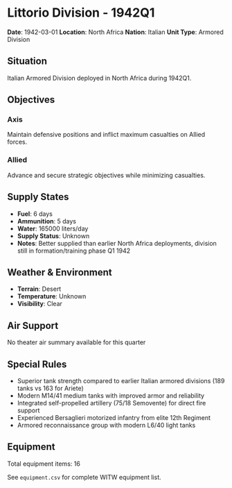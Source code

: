 # Littorio Division - 1942Q1

**Date**: 1942-03-01
**Location**: North Africa
**Nation**: Italian
**Unit Type**: Armored Division

## Situation

Italian Armored Division deployed in North Africa during 1942Q1.

## Objectives

### Axis
Maintain defensive positions and inflict maximum casualties on Allied forces.

### Allied
Advance and secure strategic objectives while minimizing casualties.

## Supply States

- **Fuel**: 6 days
- **Ammunition**: 5 days
- **Water**: 165000 liters/day
- **Supply Status**: Unknown
- **Notes**: Better supplied than earlier North Africa deployments, division still in formation/training phase Q1 1942

## Weather & Environment

- **Terrain**: Desert
- **Temperature**: Unknown
- **Visibility**: Clear

## Air Support

No theater air summary available for this quarter

## Special Rules

- Superior tank strength compared to earlier Italian armored divisions (189 tanks vs 163 for Ariete)
- Modern M14/41 medium tanks with improved armor and reliability
- Integrated self-propelled artillery (75/18 Semovente) for direct fire support
- Experienced Bersaglieri motorized infantry from elite 12th Regiment
- Armored reconnaissance group with modern L6/40 light tanks

## Equipment

Total equipment items: 16

See `equipment.csv` for complete WITW equipment list.
